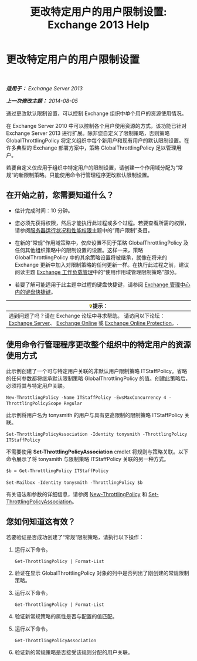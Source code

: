 ﻿---
title: '更改特定用户的用户限制设置: Exchange 2013 Help'
TOCTitle: 更改特定用户的用户限制设置
ms:assetid: c5f834d6-189d-485e-9800-5e0066815ecf
ms:mtpsurl: https://technet.microsoft.com/zh-cn/library/JJ863577(v=EXCHG.150)
ms:contentKeyID: 50556671
ms.date: 01/11/2018
mtps_version: v=EXCHG.150
ms.translationtype: HT
---

# 更改特定用户的用户限制设置

 

_**适用于：** Exchange Server 2013_

_**上一次修改主题：** 2014-08-05_

通过更改默认限制设置，可以控制 Exchange 组织中单个用户的资源使用情况。

在 Exchange Server 2010 中可以控制各个用户使用资源的方式，该功能已针对 Exchange Server 2013 进行扩展。除非您自定义了限制策略，否则策略 GlobalThrottlingPolicy 将定义组织中每个新用户和现有用户的默认限制设置。在许多典型的 Exchange 部署方案中，策略 GlobalThrottlingPolicy 足以管理用户。

若要自定义仅应用于组织中特定用户的限制设置，请创建一个作用域分配为“常规”的新限制策略。只能使用命令行管理程序更改默认限制设置。

## 在开始之前，您需要知道什么？

  - 估计完成时间：10 分钟。

  - 您必须先获得权限，然后才能执行此过程或多个过程。若要查看所需的权限，请参阅[服务器运行状况和性能权限](server-health-and-performance-permissions-exchange-2013-help.md)主题中的“用户限制”条目。

  - 在新的“常规”作用域策略中，仅应设置不同于策略 GlobalThrottlingPolicy 及任何其他组织策略中的限制设置的设置。这样一来，策略 GlobalThrottlingPolicy 中的其余策略设置将被继承，就像在将来的 Exchange 更新中加入对限制策略的任何更新一样。在执行此过程之前，建议阅读主题 [Exchange 工作负载管理](exchange-workload-management-exchange-2013-help.md)中的“使用作用域管理限制策略”部分。

  - 若要了解可能适用于此主题中过程的键盘快捷键，请参阅 [Exchange 管理中心内的键盘快捷键](keyboard-shortcuts-in-the-exchange-admin-center-exchange-online-protection-help.md)。

<table>
<thead>
<tr class="header">
<th><img src="images/Bb124558.tip(EXCHG.150).gif" title="提示" alt="提示" />提示：</th>
</tr>
</thead>
<tbody>
<tr class="odd">
<td>遇到问题了吗？请在 Exchange 论坛中寻求帮助。 请访问以下论坛：<a href="https://go.microsoft.com/fwlink/p/?linkid=60612">Exchange Server</a>、 <a href="https://go.microsoft.com/fwlink/p/?linkid=267542">Exchange Online</a> 或 <a href="https://go.microsoft.com/fwlink/p/?linkid=285351">Exchange Online Protection</a>。.</td>
</tr>
</tbody>
</table>


## 使用命令行管理程序更改整个组织中的特定用户的资源使用方式

此示例创建了一个可与特定用户关联的非默认用户限制策略 ITStaffPolicy。省略的任何参数都将继承默认限制策略 GlobalThrottlingPolicy 的值。创建此策略后，必须将其与特定用户关联。

    New-ThrottlingPolicy -Name ITStaffPolicy -EwsMaxConcurrency 4 -ThrottlingPolicyScope Regular

此示例将用户名为 tonysmith 的用户与具有更高限制的限制策略 ITStaffPolicy 关联。

    Set-ThrottlingPolicyAssociation -Identity tonysmith -ThrottlingPolicy ITStaffPolicy

不需要使用 **Set-ThrottlingPolicyAssociation** cmdlet 将规则与策略关联。以下命令展示了将 tonysmith 与限制策略 ITStaffPolicy 关联的另一种方式。

    $b = Get-ThrottlingPolicy ITStaffPolicy

    Set-Mailbox -Identity tonysmith -ThrottlingPolicy $b

有关语法和参数的详细信息，请参阅 [New-ThrottlingPolicy](https://technet.microsoft.com/zh-cn/library/dd351045\(v=exchg.150\)) 和 [Set-ThrottlingPolicyAssociation](https://technet.microsoft.com/zh-cn/library/ff459231\(v=exchg.150\))。

## 您如何知道这有效？

若要验证是否成功创建了“常规”限制策略，请执行以下操作：

1.  运行以下命令。
    
        Get-ThrottlingPolicy | Format-List

2.  验证在显示 GlobalThrottlingPolicy 对象的列中是否列出了刚创建的常规限制策略。

3.  运行以下命令。
    
        Get-ThrottlingPolicy | Format-List

4.  验证新常规策略的属性是否与配置的值匹配。

5.  运行以下命令。
    
        Get-ThrottlingPolicyAssociation

6.  验证新的常规策略是否接受该规则分配的用户关联。

